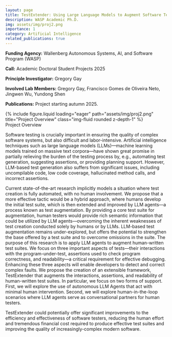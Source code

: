 ```yaml
---
layout: page
title: TestExtender: Using Large Language Models to Augment Software Test Suites
description: WASP Academic Ph.D.
img: assets/img/proj2.png
importance: 1
category: Artificial Intelligence
related_publications: true
---
```


<strong>Funding Agency:</strong> Wallenberg Autonomous Systems, AI, and Software Program (WASP)

<strong>Call:</strong> Academic Doctoral Student Projects 2025

<strong>Principle Investigator:</strong> Gregory Gay

<strong>Involved Lab Members:</strong> Gregory Gay, Francisco Gomes de Oliveira Neto, Jingwen Wu, Yundong Shen

<strong>Publications:</strong> Project starting autumn 2025.

<div class="row">
    <div class="col-sm mt-3 mt-md-0">
        {% include figure.liquid loading="eager" path="assets/img/proj2.png" title="Project Overview" class="img-fluid rounded z-depth-1" %}
    </div>
</div>
<div class="caption">
    Project Overview
</div>

Software testing is crucially important in ensuring the quality of complex software systems, but also difficult and labor-intensive. Artificial intelligence techniques such as large language models (LLMs)—machine learning models trained on massive text corpora—have shown great promise in partially relieving the burden of the testing process by, e.g., automating test generation, suggesting assertions, or providing planning support. However, LLM-based test generation also suffers from significant issues, including uncompilable code, low code coverage, hallucinated method calls, and incorrect assertions.

Current state-of-the-art research implicitly models a situation where test creation is fully automated, with no human involvement. We propose that a more effective tactic would be a hybrid approach, where humans develop the initial test suite, which is then extended and improved by LLM agents—a process known as test augmentation. By providing a core test suite for augmentation, human testers would provide rich semantic information that could be utilized by LLM agents—overcoming the inherent weaknesses of test creation conducted solely by humans or by LLMs. LLM-based test augmentation remains under-explored, but offers the potential to strengthen the base offered by a test suite and to overcome omissions in the suite. The purpose of this research is to apply LLM agents to augment human-written test suites. We focus on three important aspects of tests—their interactions with the program-under-test, assertions used to check program correctness, and readability—a critical requirement for effective debugging. Enhancing these three aspects will enable developers to detect and correct complex faults. We propose the creation of an extensible framework, TestExtender that augments the interactions, assertions, and readability of human-written test suites. In particular, we focus on two forms of support. First, we will explore the use of autonomous LLM Agents that act with minimal human intervention. Second, we will explore human-in-the-loop scenarios where LLM agents serve as conversational partners for human testers.

TestExtender could potentially offer significant improvements to the efficiency and effectiveness of software testers, reducing the human effort and tremendous financial cost required to produce effective test suites and improving the quality of increasingly-complex modern software.
